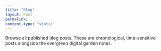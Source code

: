```yaml
---
title: "Blog"
layout: Post
permalink: 
content-type: "static"
---
```


Browse all published blog posts. These are chronological, time-sensitive posts alongside the evergreen digital garden notes. 